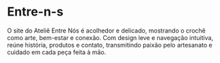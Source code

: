 # Entre-n-s
O site do Ateliê Entre Nós é acolhedor e delicado, mostrando o crochê como arte, bem-estar e conexão. Com design leve e navegação intuitiva, reúne história, produtos e contato, transmitindo paixão pelo artesanato e cuidado em cada peça feita à mão.
